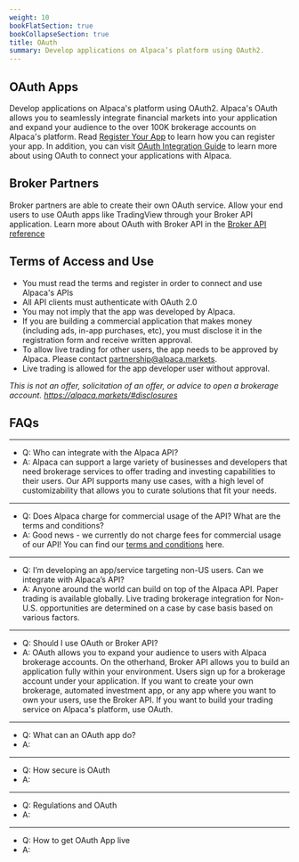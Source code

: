 ```yaml
---
weight: 10
bookFlatSection: true
bookCollapseSection: true
title: OAuth
summary: Develop applications on Alpaca’s platform using OAuth2.
---
```


## OAuth Apps

Develop applications on Alpaca's platform using OAuth2. Alpaca's OAuth allows you to seamlessly integrate financial markets into your application and expand your audience to the over 100K brokerage accounts on Alpaca's platform. Read [Register Your App](./registration.md) to learn how you can register your app. In addition, you can visit [OAuth Integration Guide](guide.md) to learn more about using OAuth to connect your applications with Alpaca. 

## Broker Partners

Broker partners are able to create their own OAuth service. Allow your end users to use OAuth apps like TradingView through your Broker API application. Learn more about OAuth with Broker API in the [Broker API reference](../api-references/broker-api/oauth.md)


## Terms of Access and Use

* You must read the terms and register in order to connect and use Alpaca's APIs
* All API clients must authenticate with OAuth 2.0
* You may not imply that the app was developed by Alpaca.
* If you are building a commercial application that makes money (including ads, in-app purchases, etc), you must disclose it in the registration form and receive written approval.
* To allow live trading for other users, the app needs to be approved by Alpaca. Please contact partnership@alpaca.markets.
* Live trading is allowed for the app developer user without approval.

*This is not an offer, solicitation of an offer, or advice to open a brokerage account. https://alpaca.markets/#disclosures*

## FAQs


----

- Q: Who can integrate with the Alpaca API? 
- A: Alpaca can support a large variety of businesses and developers that need brokerage services to offer trading and investing capabilities to their users. Our API supports many use cases, with a high level of customizability that allows you to curate solutions that fit your needs. 

----

- Q: Does Alpaca charge for commercial usage of the API? What are the terms and conditions?
- A: Good news - we currently do not charge fees for commercial usage of our API! You can find our [terms and conditions](https://files.alpaca.markets/disclosures/alpaca_terms_and_conditions.pdf) here.

----

- Q: I’m developing an app/service targeting non-US users. Can we integrate with Alpaca’s API? 
- A: Anyone around the world can build on top of the Alpaca API. Paper trading is available globally. Live trading brokerage integration for Non-U.S. opportunities are determined on a case by case basis based on various factors.


----

- Q: Should I use OAuth or Broker API?
- A: OAuth allows you to expand your audience to users with Alpaca brokerage accounts. On the otherhand, Broker API allows you to build an application fully within your environment. Users sign up for a brokerage account under your application. If you want to create your own brokerage, automated investment app, or any app where you want to own your users, use the Broker API. If you want to build your trading service on Alpaca's platform, use OAuth.

----

- Q: What can an OAuth app do?
- A: 
  
----

- Q: How secure is OAuth
- A: 

----

- Q: Regulations and OAuth
- A: 

----

- Q: How to get OAuth App live
- A: 
  

